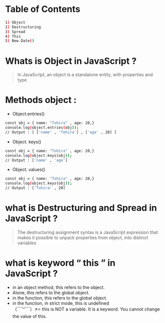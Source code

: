 # Table of Contents 
```sh
1) Object
2) Destructuring
3) Spread
4) This
5) New Date()
```

# Whats is Object in JavaScript ?
> In JavaScript, an object is a standalone 
> entity, with properties and type

# Methods object :
- Object.entries()
```sh
const obj = { name: "Tohira" , age: 20,}
console.log(object.entries(obj));
// Output : [ ['name' , 'Tohira'] , ['age' , 20] ]
```
- Object. keys()
```sh
const obj = { name: "Tohira" , age: 20,}
console.log(object.keys(obj));
// Output : ['name' , 'age']
```
- Object. values()
```sh
const obj = { name: "Tohira" , age: 20,}
console.log(object.keys(obj));
// Output : ['Tohira' , 20]
```
 # what is Destructuring and Spread in JavaScript ?
> The destructuring assignment syntax is a JavaScript expression that makes it 
> possible to unpack properties from object, into distinct variables

# what is keyword “ this ” in JavaScript ?
- in an object method, this refers to the object.
- Alone, this refers to the global object.
- in the function, this refers to the global object.
- in the function, in strict mode, this is undefined                                                                                                                   
                         （￣︶￣）↗⭐️ this is NOT a variable. It is a keyword. You cannot change the value of this.
